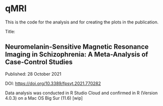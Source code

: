 # qMRI

This is the code for the analysis and for creating the plots in the publication.

Title:
## Neuromelanin-Sensitive Magnetic Resonance Imaging in Schizophrenia: A Meta-Analysis of Case-Control Studies

Published: 28 October 2021

DOI: https://doi.org/10.3389/fpsyt.2021.770282

Data analysis was conducted in R Studio Cloud and confirmed in R (Version 4.0.3) on a Mac OS Big Sur (11.6) [wip]



